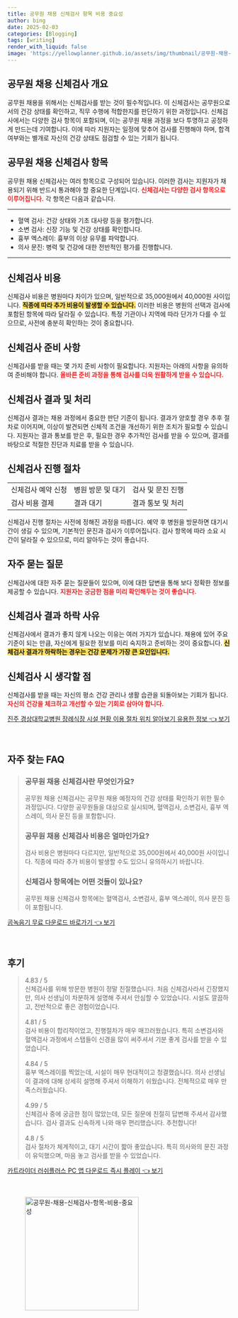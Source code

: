 ```yaml
---
title: 공무원 채용 신체검사 항목 비용 중요성
author: bing
date: 2025-02-03
categories: [Blogging]
tags: [writing]
render_with_liquid: false
image: 'https://yellowplanner.github.io/assets/img/thumbnail/공무원-채용-신체검사-항목-비용-중요성.webp'
---
```



<h2 id='공무원_채용_신체검사_개요'>공무원 채용 신체검사 개요</h2>

<p>공무원 채용을 위해서는 신체검사를 받는 것이 필수적입니다. 이 신체검사는 공무원으로서의 건강 상태를 확인하고, 직무 수행에 적합한지를 판단하기 위한 과정입니다. 신체검사에서는 다양한 검사 항목이 포함되며, 이는 공무원 채용 과정을 보다 투명하고 공정하게 만드는데 기여합니다. 이에 따라 지원자는 일정에 맞추어 검사를 진행해야 하며, 합격 여부와는 별개로 자신의 건강 상태도 점검할 수 있는 기회가 됩니다.</p>

<h2 id='신체검사_항목'>공무원 채용 신체검사 항목</h2>

<p>공무원 채용 신체검사는 여러 항목으로 구성되어 있습니다. 이러한 검사는 지원자가 채용되기 위해 반드시 통과해야 할 중요한 단계입니다. <b><span style="color: #ee2323;">신체검사는 다양한 검사 항목으로 이루어집니다.</span></b> 각 항목은 다음과 같습니다.</p>

<hr />

<ul>
    <li>혈액 검사: 건강 상태와 기초 대사량 등을 평가합니다.</li>
    <li>소변 검사: 신장 기능 및 건강 상태를 확인합니다.</li>
    <li>흉부 엑스레이: 흉부의 이상 유무를 파악합니다.</li>
    <li>의사 문진: 병력 및 건강에 대한 전반적인 평가를 진행합니다.</li>
</ul>

<hr />

<h2 id='신체검사_비용'>신체검사 비용</h2>

<p>신체검사 비용은 병원마다 차이가 있으며, 일반적으로 35,000원에서 40,000원 사이입니다. <b><span style="background-color: #ffe066;">직종에 따라 추가 비용이 발생할 수 있습니다.</span></b> 이러한 비용은 병원의 선택과 검사에 포함된 항목에 따라 달라질 수 있습니다. 특정 기관이나 지역에 따라 단가가 다를 수 있으므로, 사전에 충분히 확인하는 것이 중요합니다.</p>

<h2 id='신체검사_준비사항'>신체검사 준비 사항</h2>

<p>신체검사를 받을 때는 몇 가지 준비 사항이 필요합니다. 지원자는 아래의 사항을 유의하여 준비해야 합니다. <b><span style="color: #ee2323;">올바른 준비 과정을 통해 검사를 더욱 원활하게 받을 수 있습니다.</span></b></p>

<h2 id='신체검사_결과'>신체검사 결과 및 처리</h2>

<p>신체검사 결과는 채용 과정에서 중요한 판단 기준이 됩니다. 결과가 양호할 경우 추후 절차로 이어지며, 이상이 발견되면 신체적 조건을 개선하기 위한 조치가 필요할 수 있습니다. 지원자는 결과 통보를 받은 후, 필요한 경우 추가적인 검사를 받을 수 있으며, 결과를 바탕으로 적절한 진단과 치료를 받을 수 있습니다.</p>

<h2 id='신체검사_진행_절차'>신체검사 진행 절차</h2>

<table>
    <tr>
        <td>신체검사 예약 신청</td>
        <td>병원 방문 및 대기</td>
        <td>검사 및 문진 진행</td>
    </tr>
    <tr>
        <td>검사 비용 결제</td>
        <td>결과 대기</td>
        <td>결과 통보 및 처리</td>
    </tr>
</table>

<p>신체검사 진행 절차는 사전에 정해진 과정을 따릅니다. 예약 후 병원을 방문하면 대기시간이 생길 수 있으며, 기본적인 문진과 검사가 이루어집니다. 검사 항목에 따라 소요 시간이 달라질 수 있으므로, 미리 알아두는 것이 좋습니다.</p>

<h2 id='자주_묻는_질문'>자주 묻는 질문</h2>

<p>신체검사에 대한 자주 묻는 질문들이 있으며, 이에 대한 답변을 통해 보다 정확한 정보를 제공할 수 있습니다. <b><span style="color: #ee2323;">지원자는 궁금한 점을 미리 확인해두는 것이 좋습니다.</span></b></p>

<h2 id='신체검사_결과_하락_사유'>신체검사 결과 하락 사유</h2>

<p>신체검사에서 결과가 좋지 않게 나오는 이유는 여러 가지가 있습니다. 채용에 있어 주요 기준이 되는 만큼, 자신에게 필요한 정보를 미리 숙지하고 준비하는 것이 중요합니다. <b><span style="background-color: #ffe066;">신체검사 결과가 하락하는 경우는 건강 문제가 가장 큰 요인입니다.</span></b></p>

<h2 id='신체검사_생각할_점'>신체검사 시 생각할 점</h2>

<p>신체검사를 받을 때는 자신의 평소 건강 관리나 생활 습관을 되돌아보는 기회가 됩니다. <b><span style="color: #ee2323;">자신의 건강을 체크하고 개선할 수 있는 기회로 삼아야 합니다.</span></b></p>


<p><a class="click-button" title="진주 경상대학교병원 장례식장 시설 현황 이용 절차 위치 알아보기 유용한 정보" href="https://yellowplanner.github.io/posts/%EC%A7%84%EC%A3%BC-%EA%B2%BD%EC%83%81%EB%8C%80%ED%95%99%EA%B5%90%EB%B3%91%EC%9B%90-%EC%9E%A5%EB%A1%80%EC%8B%9D%EC%9E%A5-%EC%8B%9C%EC%84%A4-%ED%98%84%ED%99%A9-%EC%9D%B4%EC%9A%A9-%EC%A0%88%EC%B0%A8-%EC%9C%84%EC%B9%98-%EC%95%8C%EC%95%84%EB%B3%B4%EA%B8%B0-%EC%9C%A0%EC%9A%A9%ED%95%9C-%EC%A0%95%EB%B3%B4/" rel="dofollow">진주 경상대학교병원 장례식장 시설 현황 이용 절차 위치 알아보기 유용한 정보 👈 보기</a></p><br>
<h2 id='자주_찾는_FAQ'>자주 찾는 FAQ</h2>
<div itemscope="" itemtype="https://schema.org/FAQPage"> 
<blockquote> 
<div itemscope="" itemprop="mainEntity" itemtype="https://schema.org/Question"> 
<h3 itemprop="name">공무원 채용 신체검사란 무엇인가요? </h3> 
<div itemscope="" itemprop="acceptedAnswer" itemtype="https://schema.org/Answer"> 
<span itemprop="text"> 
<p>공무원 채용 신체검사는 공무원 채용 예정자의 건강 상태를 확인하기 위한 필수 과정입니다. 다양한 공무원들을 대상으로 실시되며, 혈액검사, 소변검사, 흉부 엑스레이, 의사 문진 등을 포함합니다.</p> 
</span> 
</div> 
</div> 

<div itemscope="" itemprop="mainEntity" itemtype="https://schema.org/Question"> 
<h3 itemprop="name">공무원 채용 신체검사 비용은 얼마인가요? </h3> 
<div itemscope="" itemprop="acceptedAnswer" itemtype="https://schema.org/Answer"> 
<span itemprop="text"> 
<p>검사 비용은 병원마다 다르지만, 일반적으로 35,000원에서 40,000원 사이입니다. 직종에 따라 추가 비용이 발생할 수도 있으니 유의하시기 바랍니다.</p> 
</span> 
</div> 
</div> 

<div itemscope="" itemprop="mainEntity" itemtype="https://schema.org/Question"> 
<h3 itemprop="name">신체검사 항목에는 어떤 것들이 있나요?</h3> 
<div itemscope="" itemprop="acceptedAnswer" itemtype="https://schema.org/Answer"> 
<span itemprop="text"> 
<p>공무원 채용 신체검사 항목에는 혈액검사, 소변검사, 흉부 엑스레이, 의사 문진 등이 포함됩니다.</p> 
</span> 
</div> 
</div> 
</blockquote> 
</div>
<p><a class="click-button" title="곰녹음기 무료 다운로드 바로가기" href="https://yellowplanner.github.io/posts/%EA%B3%B0%EB%85%B9%EC%9D%8C%EA%B8%B0-%EB%AC%B4%EB%A3%8C-%EB%8B%A4%EC%9A%B4%EB%A1%9C%EB%93%9C-%EB%B0%94%EB%A1%9C%EA%B0%80%EA%B8%B0/" rel="dofollow">곰녹음기 무료 다운로드 바로가기 👈 보기</a></p><br>
<h2 id='후기'>후기</h2>
<div itemscope itemtype="https://schema.org/Product">
  <blockquote>
  <div itemprop="review" itemscope itemtype="https://schema.org/Review">
      <div itemprop="reviewRating" itemscope itemtype="https://schema.org/Rating"> <span itemprop="ratingValue">4.83</span> / <span itemprop="bestRating">5</span> </div>
      <span itemprop="reviewBody">신체검사를 위해 방문한 병원이 정말 친절했습니다. 처음 신체검사라서 긴장했지만, 의사 선생님이 차분하게 설명해 주셔서 안심할 수 있었습니다. 시설도 깔끔하고, 전반적으로 좋은 경험이었습니다.</span>
  </div>
  <br>
  <div itemprop="review" itemscope itemtype="https://schema.org/Review">
      <div itemprop="reviewRating" itemscope itemtype="https://schema.org/Rating"> <span itemprop="ratingValue">4.81</span> / <span itemprop="bestRating">5</span> </div>
      <span itemprop="reviewBody">검사 비용이 합리적이었고, 진행절차가 매우 매끄러웠습니다. 특히 소변검사와 혈액검사 과정에서 스탭들이 신경을 많이 써주셔서 기분 좋게 검사를 받을 수 있었습니다.</span>
  </div>
  <br>
  <div itemprop="review" itemscope itemtype="https://schema.org/Review">
      <div itemprop="reviewRating" itemscope itemtype="https://schema.org/Rating"> <span itemprop="ratingValue">4.84</span> / <span itemprop="bestRating">5</span> </div>
      <span itemprop="reviewBody">흉부 엑스레이를 찍었는데, 시설이 매우 현대적이고 청결했습니다. 의사 선생님이 결과에 대해 상세히 설명해 주셔서 이해하기 쉬웠습니다. 전체적으로 매우 만족스러웠습니다.</span>
  </div>
  <br>
  <div itemprop="review" itemscope itemtype="https://schema.org/Review">
      <div itemprop="reviewRating" itemscope itemtype="https://schema.org/Rating"> <span itemprop="ratingValue">4.99</span> / <span itemprop="bestRating">5</span> </div>
      <span itemprop="reviewBody">신체검사 중에 궁금한 점이 많았는데, 모든 질문에 친절히 답변해 주셔서 감사했습니다. 검사 결과도 신속하게 나와 매우 편리했습니다. 추천합니다!</span>
  </div>
  <br>
  <div itemprop="review" itemscope itemtype="https://schema.org/Review">
      <div itemprop="reviewRating" itemscope itemtype="https://schema.org/Rating"> <span itemprop="ratingValue">4.8</span> / <span itemprop="bestRating">5</span> </div>
      <span itemprop="reviewBody">검사 절차가 체계적이고, 대기 시간이 짧아 좋았습니다. 특히 의사와의 문진 과정이 유익했으며, 마음 놓고 검사를 받을 수 있었습니다.</span>
  </div>
  </blockquote>
</div>
<p><a class="click-button" title="카트라이더 러쉬플러스 PC 앱 다운로드 즉시 플레이" href="https://yellowplanner.github.io/posts/%EC%B9%B4%ED%8A%B8%EB%9D%BC%EC%9D%B4%EB%8D%94-%EB%9F%AC%EC%89%AC%ED%94%8C%EB%9F%AC%EC%8A%A4-PC-%EC%95%B1-%EB%8B%A4%EC%9A%B4%EB%A1%9C%EB%93%9C-%EC%A6%89%EC%8B%9C-%ED%94%8C%EB%A0%88%EC%9D%B4/" rel="dofollow">카트라이더 러쉬플러스 PC 앱 다운로드 즉시 플레이 👈 보기</a></p><br>
<figure class="image"><img src="https://yellowplanner.github.io/assets/img/thumbnail/공무원-채용-신체검사-항목-비용-중요성.webp" alt="공무원-채용-신체검사-항목-비용-중요성" width="256" height="256"></figure>